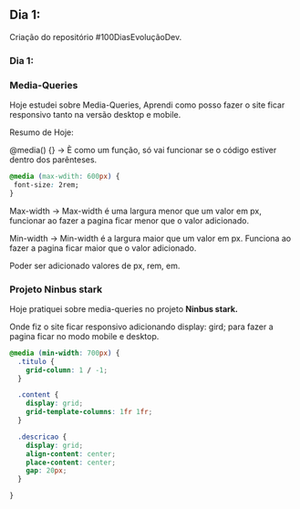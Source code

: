  ## Dia 1:
 Criação do repositório #100DiasEvoluçãoDev.

### Dia 1:

### Media-Queries

Hoje estudei sobre Media-Queries, Aprendi como posso fazer o site ficar responsivo tanto na versão desktop e mobile.

Resumo de Hoje:

@media() {} → È como um função, só vai funcionar se o código estiver dentro dos parênteses.

```css
@media (max-wdith: 600px) {
 font-size: 2rem;
}
```

Max-width → Max-width é uma largura menor que um valor em px, funcionar ao fazer a pagina ficar menor que o valor adicionado.

Min-width → Min-width é a largura maior que um valor em px. Funciona ao fazer a pagina ficar maior que o valor adicionado.

Poder ser adicionado valores de px, rem, em.

### Projeto **Ninbus stark**

Hoje pratiquei sobre media-queries no projeto **Ninbus stark.**

Onde fiz o site ficar responsivo adicionando display: gird; para fazer a pagina ficar no modo mobile e desktop.

```css
@media (min-width: 700px) {
  .titulo {
    grid-column: 1 / -1;
  }

  .content {
    display: grid;
    grid-template-columns: 1fr 1fr;
  }

  .descricao {
    display: grid;
    align-content: center;
    place-content: center;
    gap: 20px;
  }

}
```